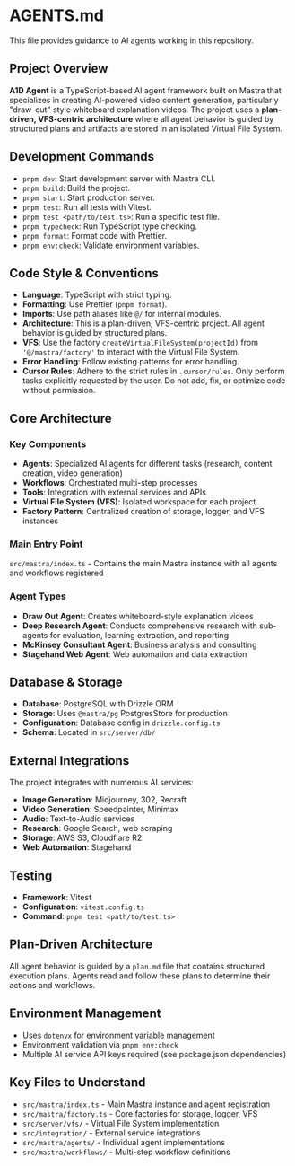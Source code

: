 # AGENTS.md

This file provides guidance to AI agents working in this repository.

## Project Overview

**A1D Agent** is a TypeScript-based AI agent framework built on Mastra that specializes in creating AI-powered video content generation, particularly "draw-out" style whiteboard explanation videos. The project uses a **plan-driven, VFS-centric architecture** where all agent behavior is guided by structured plans and artifacts are stored in an isolated Virtual File System.

## Development Commands

- `pnpm dev`: Start development server with Mastra CLI.
- `pnpm build`: Build the project.
- `pnpm start`: Start production server.
- `pnpm test`: Run all tests with Vitest.
- `pnpm test <path/to/test.ts>`: Run a specific test file.
- `pnpm typecheck`: Run TypeScript type checking.
- `pnpm format`: Format code with Prettier.
- `pnpm env:check`: Validate environment variables.

## Code Style & Conventions

- **Language**: TypeScript with strict typing.
- **Formatting**: Use Prettier (`pnpm format`).
- **Imports**: Use path aliases like `@/` for internal modules.
- **Architecture**: This is a plan-driven, VFS-centric project. All agent behavior is guided by structured plans.
- **VFS**: Use the factory `createVirtualFileSystem(projectId)` from ` '@/mastra/factory'` to interact with the Virtual File System.
- **Error Handling**: Follow existing patterns for error handling.
- **Cursor Rules**: Adhere to the strict rules in `.cursor/rules`. Only perform tasks explicitly requested by the user. Do not add, fix, or optimize code without permission.

## Core Architecture

### Key Components

- **Agents**: Specialized AI agents for different tasks (research, content creation, video generation)
- **Workflows**: Orchestrated multi-step processes
- **Tools**: Integration with external services and APIs
- **Virtual File System (VFS)**: Isolated workspace for each project
- **Factory Pattern**: Centralized creation of storage, logger, and VFS instances

### Main Entry Point

`src/mastra/index.ts` - Contains the main Mastra instance with all agents and workflows registered

### Agent Types

- **Draw Out Agent**: Creates whiteboard-style explanation videos
- **Deep Research Agent**: Conducts comprehensive research with sub-agents for evaluation, learning extraction, and reporting
- **McKinsey Consultant Agent**: Business analysis and consulting
- **Stagehand Web Agent**: Web automation and data extraction

## Database & Storage

- **Database**: PostgreSQL with Drizzle ORM
- **Storage**: Uses `@mastra/pg` PostgresStore for production
- **Configuration**: Database config in `drizzle.config.ts`
- **Schema**: Located in `src/server/db/`

## External Integrations

The project integrates with numerous AI services:

- **Image Generation**: Midjourney, 302, Recraft
- **Video Generation**: Speedpainter, Minimax
- **Audio**: Text-to-Audio services
- **Research**: Google Search, web scraping
- **Storage**: AWS S3, Cloudflare R2
- **Web Automation**: Stagehand

## Testing

- **Framework**: Vitest
- **Configuration**: `vitest.config.ts`
- **Command**: `pnpm test <path/to/test.ts>`

## Plan-Driven Architecture

All agent behavior is guided by a `plan.md` file that contains structured execution plans. Agents read and follow these plans to determine their actions and workflows.

## Environment Management

- Uses `dotenvx` for environment variable management
- Environment validation via `pnpm env:check`
- Multiple AI service API keys required (see package.json dependencies)

## Key Files to Understand

- `src/mastra/index.ts` - Main Mastra instance and agent registration
- `src/mastra/factory.ts` - Core factories for storage, logger, VFS
- `src/server/vfs/` - Virtual File System implementation
- `src/integration/` - External service integrations
- `src/mastra/agents/` - Individual agent implementations
- `src/mastra/workflows/` - Multi-step workflow definitions
